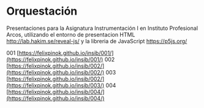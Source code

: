 # Orquestación
Presentaciones para la Asignatura Instrumentación I en Instituto Profesional Arcos, utilizando el entorno de presentacion HTML http://lab.hakim.se/reveal-js/ y la libreria de JavaScript https://p5js.org/

001 [https://felixpinok.github.io/insib/001/](https://felixpinok.github.io/insib/001/)
002 [https://felixpinok.github.io/insib/002/](https://felixpinok.github.io/insib/002/)
003 [https://felixpinok.github.io/insib/002/](https://felixpinok.github.io/insib/003/)
004 [https://felixpinok.github.io/insib/004/](https://felixpinok.github.io/insib/004/)
